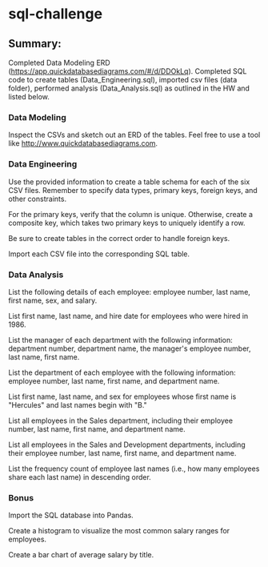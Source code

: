 # sql-challenge

## Summary:
Completed Data Modeling ERD (https://app.quickdatabasediagrams.com/#/d/DDOkLq).
Completed SQL code to create tables (Data_Engineering.sql), imported csv files (data folder), performed analysis (Data_Analysis.sql) as outlined in the HW and listed below.



### Data Modeling
Inspect the CSVs and sketch out an ERD of the tables. Feel free to use a tool like http://www.quickdatabasediagrams.com.


### Data Engineering
Use the provided information to create a table schema for each of the six CSV files. Remember to specify data types, primary keys, foreign keys, and other constraints.

For the primary keys, verify that the column is unique. Otherwise, create a composite key, which takes two primary keys to uniquely identify a row.

Be sure to create tables in the correct order to handle foreign keys.

Import each CSV file into the corresponding SQL table.


### Data Analysis

List the following details of each employee: employee number, last name, first name, sex, and salary.

List first name, last name, and hire date for employees who were hired in 1986.

List the manager of each department with the following information: department number, department name, the manager's employee number, last name, first name.

List the department of each employee with the following information: employee number, last name, first name, and department name.

List first name, last name, and sex for employees whose first name is "Hercules" and last names begin with "B."

List all employees in the Sales department, including their employee number, last name, first name, and department name.

List all employees in the Sales and Development departments, including their employee number, last name, first name, and department name.

List the frequency count of employee last names (i.e., how many employees share each last name) in descending order.


### Bonus

Import the SQL database into Pandas.

Create a histogram to visualize the most common salary ranges for employees.

Create a bar chart of average salary by title.
